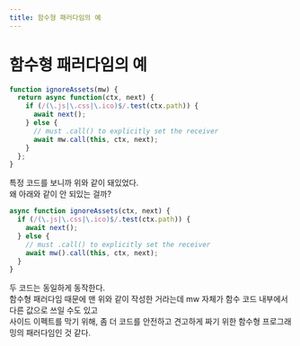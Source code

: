 ```yaml
---
title: 함수형 패러다임의 예
---
```


# 함수형 패러다임의 예
```javascript
function ignoreAssets(mw) {
  return async function(ctx, next) {
    if (/(\.js|\.css|\.ico)$/.test(ctx.path)) {
      await next();
    } else {
      // must .call() to explicitly set the receiver
      await mw.call(this, ctx, next);
    }
  };
}
```

특정 코드를 보니까 위와 같이 돼있었다.  
왜 아래와 같이 안 되있는 걸까?  

```javascript
async function ignoreAssets(ctx, next) {
  if (/(\.js|\.css|\.ico)$/.test(ctx.path)) {
    await next();
  } else {
    // must .call() to explicitly set the receiver
    await mw().call(this, ctx, next);
  }
}
```

두 코드는 동일하게 동작한다.  
함수형 패러다임 때문에 맨 위와 같이 작성한 거라는데 mw 자체가 함수 코드 내부에서 다른 값으로 쓰일 수도 있고  
사이드 이펙트를 막기 위해, 좀 더 코드를 안전하고 견고하게 짜기 위한 함수형 프로그래밍의 패러다임인 것 같다.  
